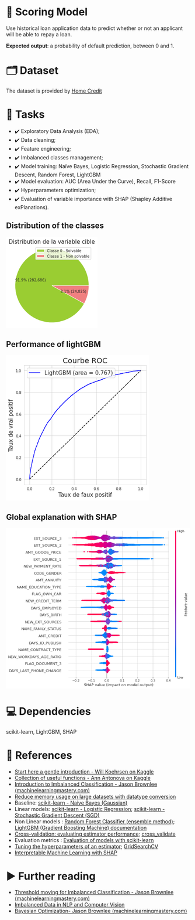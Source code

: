 # :dart: Scoring Model
Use historical loan application data to predict whether or not an applicant will be able to repay a loan.

**Expected output**: a probability of default prediction, between 0 and 1.

# :card_index_dividers: Dataset
The dataset is provided by [Home Credit](https://www.kaggle.com/c/home-credit-default-risk)

# :scroll: Tasks
- :heavy_check_mark: Exploratory Data Analysis (EDA);
- :heavy_check_mark: Data cleaning;
- :heavy_check_mark: Feature engineering;
- :heavy_check_mark: Imbalanced classes management;
- :heavy_check_mark: Model training: Naïve Bayes, Logistic Regression, Stochastic Gradient Descent, Random Forest, LightGBM
- :heavy_check_mark: Model evaluation: AUC (Area Under the Curve), Recall, F1-Score
- :heavy_check_mark: Hyperparameters optimization;
- :heavy_check_mark: Evaluation of variable importance with SHAP (Shapley Additive exPlanations).

## Distribution of the classes
<img src=".\pictures\imbalanced_classes_distribution.png">

## Performance of lightGBM
<img src=".\pictures\roc_auc_lightgbm.png">

## Global explanation with SHAP
<img src=".\pictures\shap_global_explanation.png">

# :computer: Dependencies
scikit-learn, LightGBM, SHAP

# :pushpin: References 
- [Start here a gentle introduction - Will Koehrsen on Kaggle](https://www.kaggle.com/willkoehrsen/start-here-a-gentle-introduction/notebook)
- [Collection of useful functions - Ann Antonova on Kaggle](https://www.kaggle.com/aantonova/collection-of-useful-functions-and-simple-baseline)
- [Introduction to Imbalanced Classification - Jason Brownlee (machinelearningmastery.com)](https://machinelearningmastery.com/what-is-imbalanced-classification/)
- [Reduce memory usage on large datasets with datatype conversion](https://www.kaggle.com/c/champs-scalar-coupling/discussion/96655)
- Baseline: [scikit-learn - Naive Bayes (Gaussian)](https://scikit-learn.org/stable/modules/generated/sklearn.naive_bayes.GaussianNB.html)
- Linear models: [scikit-learn - Logistic Regression](https://scikit-learn.org/stable/modules/generated/sklearn.linear_model.LogisticRegression.html); [scikit-learn - Stochastic Gradient Descent (SGD)](https://scikit-learn.org/stable/modules/sgd.html)
- Non Linear models : [Random Forest Classifier (ensemble method)](https://scikit-learn.org/stable/modules/generated/sklearn.ensemble.RandomForestClassifier.html); [LightGBM (Gradient Boosting Machine) documentation](https://lightgbm.readthedocs.io/en/latest/index.html)
- [Cross-validation: evaluating estimator performance](https://scikit-learn.org/stable/modules/cross_validation.html); [cross_validate](https://scikit-learn.org/stable/modules/generated/sklearn.model_selection.cross_validate.html)
- Evaluation metrics : [Evaluation of models with scikit-learn](https://scikit-learn.org/stable/modules/model_evaluation.html)
- [Tuning the hyperparameters of an estimator](https://scikit-learn.org/stable/modules/grid_search.html); [GridSearchCV](https://scikit-learn.org/stable/modules/generated/sklearn.model_selection.GridSearchCV.html)
- [Interpretable Machine Learning with SHAP](https://shap.readthedocs.io/en/latest/index.html)

# :arrow_forward: Further reading
- [Threshold moving for Imbalanced Classification - Jason Brownlee (machinelearningmastery.com)](https://machinelearningmastery.com/threshold-moving-for-imbalanced-classification/)
- [Imbalanced Data in NLP and Computer Vision](https://www.analyticsvidhya.com/blog/2020/11/handling-imbalanced-data-machine-learning-computer-vision-and-nlp/)
- [Bayesian Optimization- Jason Brownlee (machinelearningmastery.com)](https://machinelearningmastery.com/what-is-bayesian-optimization/)